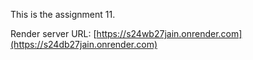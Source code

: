 This is the assignment 11.

Render server URL: [https://s24wb27jain.onrender.com](https://s24db27jain.onrender.com)

